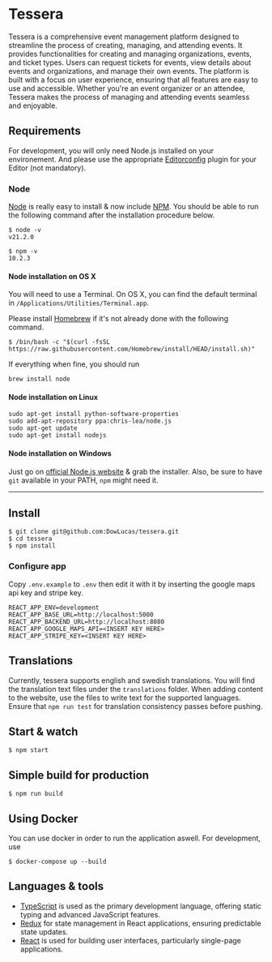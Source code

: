 # Tessera

Tessera is a comprehensive event management platform designed to streamline the process of creating, managing, and attending events. It provides functionalities for creating and managing organizations, events, and ticket types. Users can request tickets for events, view details about events and organizations, and manage their own events. The platform is built with a focus on user experience, ensuring that all features are easy to use and accessible. Whether you're an event organizer or an attendee, Tessera makes the process of managing and attending events seamless and enjoyable.

## Requirements

For development, you will only need Node.js installed on your environement.
And please use the appropriate [Editorconfig](http://editorconfig.org/) plugin for your Editor (not mandatory).

### Node

[Node](http://nodejs.org/) is really easy to install & now include [NPM](https://npmjs.org/).
You should be able to run the following command after the installation procedure
below.

    $ node -v
    v21.2.0

    $ npm -v
    10.2.3

#### Node installation on OS X

You will need to use a Terminal. On OS X, you can find the default terminal in
`/Applications/Utilities/Terminal.app`.

Please install [Homebrew](http://brew.sh/) if it's not already done with the following command.

    $ /bin/bash -c "$(curl -fsSL https://raw.githubusercontent.com/Homebrew/install/HEAD/install.sh)"

If everything when fine, you should run

    brew install node

#### Node installation on Linux

    sudo apt-get install python-software-properties
    sudo add-apt-repository ppa:chris-lea/node.js
    sudo apt-get update
    sudo apt-get install nodejs

#### Node installation on Windows

Just go on [official Node.js website](http://nodejs.org/) & grab the installer.
Also, be sure to have `git` available in your PATH, `npm` might need it.

---

## Install

    $ git clone git@github.com:DowLucas/tessera.git
    $ cd tessera
    $ npm install

### Configure app

Copy `.env.example` to `.env` then edit it with it by inserting the google maps api key and stripe key.

```
REACT_APP_ENV=development
REACT_APP_BASE_URL=http://localhost:5000
REACT_APP_BACKEND_URL=http://localhost:8080
REACT_APP_GOOGLE_MAPS_API=<INSERT KEY HERE>
REACT_APP_STRIPE_KEY=<INSERT KEY HERE>
```

## Translations

Currently, tessera supports english and swedish translations. You will find the translation text files under the `translations` folder. When adding content to the website, use the files to write text for the supported languages. Ensure that `npm run test` for translation consistency passes before pushing.

## Start & watch

    $ npm start

## Simple build for production

    $ npm run build

## Using Docker

You can use docker in order to run the application aswell. For development, use

    $ docker-compose up --build

## Languages & tools

- [TypeScript](https://www.typescriptlang.org/) is used as the primary development language, offering static typing and advanced JavaScript features.
- [Redux](https://redux.js.org/) for state management in React applications, ensuring predictable state updates.
- [React](http://facebook.github.io/react) is used for building user interfaces, particularly single-page applications.
